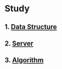 # Study

## 1. [Data Structure](https://github.com/GitKangJi/Study/wiki#data-structure)
## 2. [Server](https://github.com/GitKangJi/Study/wiki#server)
## 3. [Algorithm](https://github.com/GitKangJi/Study/tree/master/Algorithm%20C%2B%2B)
